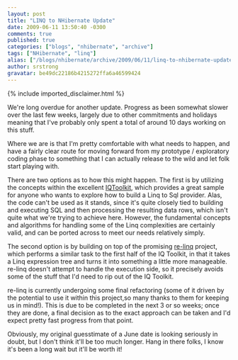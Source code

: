 ```yaml
---
layout: post
title: "LINQ to NHibernate Update"
date: 2009-06-11 13:50:40 -0300
comments: true
published: true
categories: ["blogs", "nhibernate", "archive"]
tags: ["NHibernate", "linq"]
alias: ["/blogs/nhibernate/archive/2009/06/11/linq-to-nhibernate-update.aspx"]
author: srstrong
gravatar: be49dc22186b4215272ffa6a46599424
---
```

{% include imported_disclaimer.html %}
<p>We're long overdue for another update. Progress as been somewhat slower over the last few weeks, largely due to other commitments and holidays meaning that I've probably only spent a total of around 10 days working on this stuff.</p>
<p>Where we are is that I'm pretty comfortable with what needs to happen, and have a fairly clear route for moving forward from my prototype / exploratory coding phase to something that I can actually release to the wild and let folk start playing with.</p>
<p>There are two options as to how this might happen. The first is by utilizing the concepts within the excellent <a href="http://www.codeplex.com/IQToolkit">IQToolkit</a>, which provides a great sample for anyone who wants to explore how to build a Linq to Sql provider. Alas, the code can't be used as it stands, since it's quite closely tied to building and executing SQL and then processing the resulting data rows, which isn't quite what we're trying to achieve here. However, the fundamental concepts and algorithms for handling some of the Linq complexities are certainly valid, and can be ported across to meet our needs relatively simply.</p>
<p>The second option is by building on top of the promising <a href="http://www.re-motion.org/blogs/team/archive/2009/04/23/introducing-re-linq-a-general-purpose-linq-provider-infrastructure.aspx">re-linq</a> project, which performs a similar task to the first half of the IQ Toolkit, in that it takes a Linq expression tree and turns it into something a little more manageable. re-linq doesn't attempt to handle the execution side, so it precisely avoids some of the stuff that I'd need to rip out of the IQ Toolkit.<br /></p>
<p>re-linq is currently undergoing some final refactoring (some of it driven by the potential to use it within this project,so many thanks to them for keeping us in mind!). This is due to be completed in the next 3 or so weeks; once they are done, a final decision as to the exact approach can be taken and I'd expect pretty fast progress from that point.</p>
<p>Obviously, my original guesstimate of a June date is looking seriously in doubt, but I don't think it'll be too much longer. Hang in there folks, I know it's been a long wait but it'll be worth it!</p>
